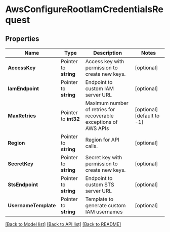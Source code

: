 # AwsConfigureRootIamCredentialsRequest


## Properties

Name | Type | Description | Notes
------------ | ------------- | ------------- | -------------
**AccessKey** | Pointer to **string** | Access key with permission to create new keys. | [optional] 
**IamEndpoint** | Pointer to **string** | Endpoint to custom IAM server URL | [optional] 
**MaxRetries** | Pointer to **int32** | Maximum number of retries for recoverable exceptions of AWS APIs | [optional] [default to -1]
**Region** | Pointer to **string** | Region for API calls. | [optional] 
**SecretKey** | Pointer to **string** | Secret key with permission to create new keys. | [optional] 
**StsEndpoint** | Pointer to **string** | Endpoint to custom STS server URL | [optional] 
**UsernameTemplate** | Pointer to **string** | Template to generate custom IAM usernames | [optional] 





[[Back to Model list]](../README.md#documentation-for-models) [[Back to API list]](../README.md#documentation-for-api-endpoints) [[Back to README]](../README.md)


